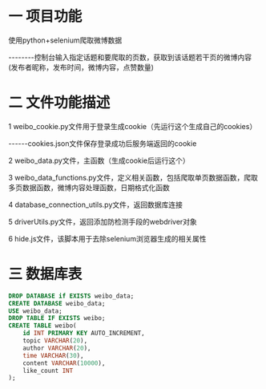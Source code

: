 

# 一 项目功能

使用python+selenium爬取微博数据

--------控制台输入指定话题和要爬取的页数，获取到该话题若干页的微博内容(发布者昵称，发布时间，微博内容，点赞数量)

# 二 文件功能描述

1 weibo_cookie.py文件用于登录生成cookie（先运行这个生成自己的cookies）

------cookies.json文件保存登录成功后服务端返回的cookie

2 weibo_data.py文件，主函数（生成cookie后运行这个）

3 weibo_data_functions.py文件，定义相关函数，包括爬取单页数据函数，爬取多页数据函数，微博内容处理函数，日期格式化函数

4 database_connection_utils.py文件，返回数据库连接

5 driverUtils.py文件，返回添加防检测手段的webdriver对象

6 hide.js文件，该脚本用于去除selenium浏览器生成的相关属性

# 三 数据库表

```sql
DROP DATABASE if EXISTS weibo_data;
CREATE DATABASE weibo_data;
USE weibo_data;
DROP TABLE IF EXISTS weibo;
CREATE TABLE weibo(
    id INT PRIMARY KEY AUTO_INCREMENT,
 	topic VARCHAR(20),
	author VARCHAR(20),
    time VARCHAR(30),
	content VARCHAR(10000),
	like_count INT
);

```

